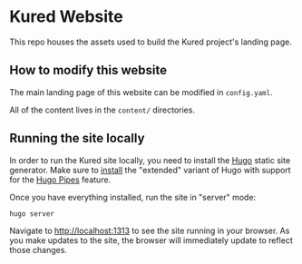 # Kured Website

This repo houses the assets used to build the Kured project's landing page.

## How to modify this website

The main landing page of this website can be modified in `config.yaml`.

All of the content lives in the `content/` directories.

## Running the site locally

In order to run the Kured site locally, you need to install the [Hugo](https://gohugo.io) static site generator. Make sure to [install](https://gohugo.io/getting-started/installing/) the "extended" variant of Hugo with support for the [Hugo Pipes](https://gohugo.io/hugo-pipes/introduction/) feature.

Once you have everything installed, run the site in "server" mode:

```cli
hugo server
```

Navigate to <http://localhost:1313> to see the site running in your browser. As you make updates to the site, the browser will immediately update to reflect those changes.
